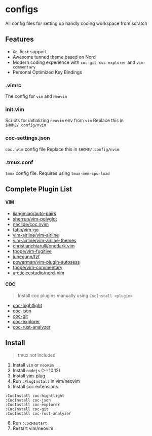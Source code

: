 # configs

All config files for setting up handly coding workspace from scratch

## Features
- `Go`, `Rust` support
- Awesome tunned theme based on Nord
- Modern coding experience with `coc-git`, `coc-explorer` and `vim-commentary`
- Personal Optimized Key Bindings

### .vimrc
The config for `vim` and `Neovim`

### init.vim
Scripts for initializing `neovim` env from `vim`
Replace this in `$HOME/.config/nvim`

### coc-settings.json

`coc.nvim` config file
Replace this in `$HOME/.config/nvim`

### .tmux.conf
`tmux` config file. Requires using `tmux-mem-cpu-load`

## Complete Plugin List

#### VIM

- [jiangmiao/auto-pairs](https://github.com/jiangmiao/auto-pairs)
- [sherrun/vim-polyglot](https://github.com/sheerun/vim-polyglot)
- [neclide/coc.nvim](https://github.com/neoclide/coc.nvim)
- [fatih/vim-go](https://github.com/fatih/vim-go)
- [vim-airline/vim-airline](https://github.com/vim-airline/vim-airline)
- [vim-airline/vim-airline-themes](https://github.com/vim-airline/vim-airline-themes)
- [christianchiarulli/onedark.vim](https://github.com/christianchiarulli/onedark.vim) 
- [tpope/vim-fugitive](https://github.com/tpope/vim-fugitive)
- [junegunn/fzf](https://github.com/junegunn/fzf)
- [powerman/vim-plugin-autosess](https://github.com/powerman/vim-plugin-autosess)
- [tpope/vim-commentary](https://github.com/tpope/vim-commentary)
- [arcticicestudio/nord-vim](https://github.com/arcticicestudio/nord-vim)

#### COC

> Install coc plugins manually using `CocInstall <plugin>`

- [coc-hightlight](https://github.com/neoclide/coc-highlight)
- [coc-json](https://github.com/neoclide/coc-json)
- [coc-git](https://github.com/neoclide/coc-git)
- [coc-explorer](https://github.com/weirongxu/coc-explorer)
- [coc-rust-analyzer](https://github.com/fannheyward/coc-rust-analyzer)

## Install

> tmux not included

1. Install `vim` or `neovim`
2. Install `nodejs` (>=10.12) 
3. Install [vim-plug](https://github.com/junegunn/vim-plug)
4. Run `:PlugInstall` in vim/neovim
5. Install coc extensions
```
:CocInstall coc-hightlight
:CocInstall coc-json
:CocInstall coc-explorer
:CocInstall coc-git
:CocInstall coc-rust-analyzer
```
6. Run `:CocRestart`
7. Restart vim/neovim
